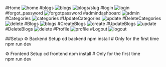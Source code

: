 #Home
![home](https://github.com/user-attachments/assets/3d9796ec-095b-4158-95d3-04251f57a2d7)
#blogs
![blogs](https://github.com/user-attachments/assets/89f9fad2-b5ff-4375-9f73-7ae06a82019a)
![blogs/slug](https://github.com/user-attachments/assets/15a37b08-0950-461c-b623-12e9bee7c0d0)
#login
![login](https://github.com/user-attachments/assets/3868d2f3-68a4-4ff1-9723-aba15979f81f)
#forgot_password
![forgotpassword](https://github.com/user-attachments/assets/78480483-6825-4570-ae8b-ea289336cd84)
#admindashboard
![admin](https://github.com/user-attachments/assets/78480483-6825-4570-ae8b-ea289336cd84)
#Categories
![categories](https://github.com/user-attachments/assets/4ef94f33-5f21-41f2-8e17-21b6be9bebba)
#UpdateCategories
![update](https://github.com/user-attachments/assets/6ed079e9-1f24-477c-bfa4-2b73eb38c7bf)
#DeleteCategories
![delete](https://github.com/user-attachments/assets/fb65e76a-364c-499c-9993-187285fdc615)
#Blogs
![blogs](https://github.com/user-attachments/assets/1426782c-f2b0-46fd-9033-16cfeef01aeb)
#CreateBlogs
![create](https://github.com/user-attachments/assets/d4f50a53-4bdb-4541-b120-ad0d167966ca)
#UpdateBlogs
![update](https://github.com/user-attachments/assets/168373e4-25e1-4f45-885a-e328e58af07b)
#DeleteBlogs
![delete](https://github.com/user-attachments/assets/e3a47b0b-d33a-4476-9f28-e39ab70a441f)
#Profile
![profile](https://github.com/user-attachments/assets/b3b12a13-9bac-4e9c-97d2-1707d5b4274a)
#Logout
![logout](https://github.com/user-attachments/assets/4381910a-9012-416d-a19f-27cdb41c2c09)



##Setup 
⚙ Backend Setup
cd backend
npm install      # Only for the first time
npm run dev

⚙ Frontend Setup
cd frontend
npm install      # Only for the first time
npm run dev
